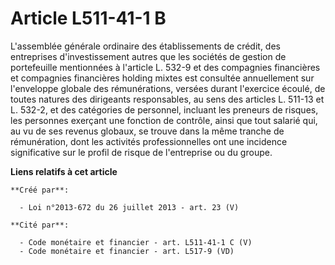 # Article L511-41-1 B

L'assemblée générale ordinaire des établissements de crédit, des entreprises d'investissement autres que les sociétés de
gestion de portefeuille mentionnées à l'article L. 532-9 et des compagnies financières et compagnies financières holding
mixtes est consultée annuellement sur l'enveloppe globale des rémunérations, versées durant l'exercice écoulé, de toutes
natures des dirigeants responsables, au sens des articles L. 511-13 et L. 532-2, et des catégories de personnel, incluant les
preneurs de risques, les personnes exerçant une fonction de contrôle, ainsi que tout salarié qui, au vu de ses revenus
globaux, se trouve dans la même tranche de rémunération, dont les activités professionnelles ont une incidence significative
sur le profil de risque de l'entreprise ou du groupe.

**Liens relatifs à cet article**

	**Créé par**:

	  - Loi n°2013-672 du 26 juillet 2013 - art. 23 (V)

	**Cité par**:

	  - Code monétaire et financier - art. L511-41-1 C (V)
	  - Code monétaire et financier - art. L517-9 (VD)
